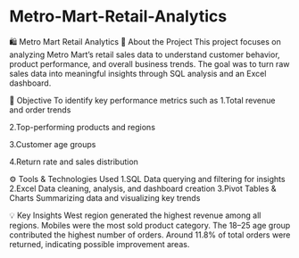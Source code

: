 # Metro-Mart-Retail-Analytics
🛍️ Metro Mart Retail Analytics
📘 About the Project
This project focuses on analyzing Metro Mart’s retail sales data to understand customer behavior, product performance, and overall business trends.
The goal was to turn raw sales data into meaningful insights through SQL analysis and an Excel dashboard.

🎯 Objective
To identify key performance metrics such as
1.Total revenue and order trends

2.Top-performing products and regions

3.Customer age groups

4.Return rate and sales distribution

⚙️ Tools & Technologies Used
1.SQL	Data querying and filtering for insights
2.Excel	Data cleaning, analysis, and dashboard creation
3.Pivot Tables & Charts	Summarizing data and visualizing key trends

💡 Key Insights
West region generated the highest revenue among all regions.
Mobiles were the most sold product category.
The 18–25 age group contributed the highest number of orders.
Around 11.8% of total orders were returned, indicating possible improvement areas.

